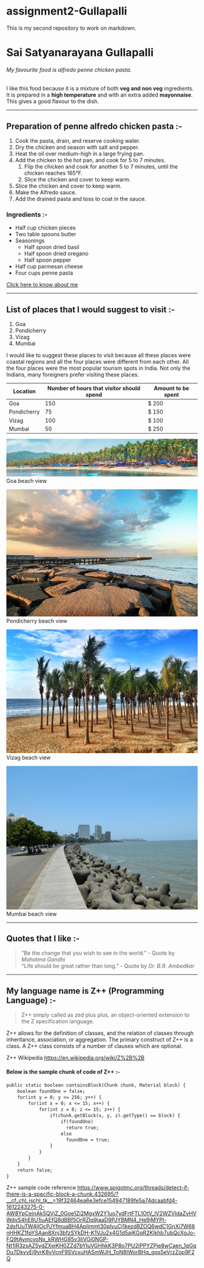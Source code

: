 # assignment2-Gullapalli
This is my second repository to work on markdown.

# Sai Satyanarayana Gullapalli
###### My favourite food is alfredo penne chicken pasta.

I like this food because it is a mixture of both **veg and non veg** ingredients. It is prepared in a **high temperature** and with an extra added **mayonnaise**. This gives a good flavour to the dish.

----

## Preparation of penne alfredo chicken pasta :-
1. Cook the pasta, drain, and reserve cooking water.
1. Dry the chicken and season with salt and pepper.
1. Heat the oil over medium-high in a large frying pan.
1. Add the chicken to the hot pan, and cook for 5 to 7 minutes.
    1. Flip the chicken and cook for another 5 to 7 minutes, until the chicken reaches 165°F.
    2. Slice the chicken and cover to keep warm.
1. Slice the chicken and cover to keep warm.
1. Make the Alfredo sauce.
1. Add the drained pasta and toss to coat in the sauce.

### Ingredients :-
* Half cup chicken pieces
* Two table spoons butter
* Seasonings
    * Half spoon dried basil
    * Half spoon dried oregano
    * Half spoon pepper
* Half cup parmesan cheese
* Four cups penne pasta

[Click here to know about me](AboutMe.md)

----

## List of places that I would suggest to visit :-
1. Goa
1. Pondicherry
1. Vizag
1. Mumbai

I would like to suggest these places to visit because all these places were coastal regions and all the four places were different from each other. All the four places were the most popular tourism spots in India. Not only the Indians, many foreigners prefer visiting these places. 

|Location    | Number of hours that visitor should spend | Amount to be spent |
|  ----      |        ----                               |  ----              |
|Goa         |          150                              |  $ 200             |
|Pondicherry |          75                               |  $ 150             |
|Vizag       |          100                              |  $ 100             |
|Mumbai      |          50                               |  $ 250             |

![Goa beach](Locations/Goa.jpg)
Goa beach view

![Pondicherry beach](Locations/Pondicherry.jpg)
Pondicherry beach view

![Vizag beach](Locations/Vizag.jpg)
Vizag beach view

![Mumbai beach](Locations/Mumbai.jpg)
Mumbai beach view


----

## Quotes that I like :-

> "Be the change that you wish to see in the world." - Quote by _Mahatma Gandhi_ <br> 
> "Life should be great rather than long." - Quote by _Dr. B.R. Ambedkar_

----

## My language name is Z++ (Programming Language) :-

> Z++ simply called as zed plus plus, an object-oriented extension to the Z specification language.

Z++ allows for the definition of classes, and the relation of classes through inheritance, association, or aggregation. The primary construct of Z++ is a class. A Z++ class consists of a number of clauses which are optional.

Z++ Wikipedia <https://en.wikipedia.org/wiki/Z%2B%2B>

#### Below is the sample chunk of code of Z++ :-

``` Code (Java):
public static boolean containsBlock(Chunk chunk, Material block) {
    boolean foundOne = false;
    for(int y = 0; y <= 256; y++) {
        for(int x = 0; x <= 15; x++) {
            for(int z = 0; z <= 15; z++) {
                if(chunk.getBlock(x, y, z).getType() == block) {
                    if(foundOne)
                      return true;
                    else
                      foundOne = true;
                }
            }
        }
    }
    return false;
}
```
Z++ sample code reference <https://www.spigotmc.org/threads/detect-if-there-is-a-specific-block-a-chunk.432695/?__cf_chl_jschl_tk__=19f32464ea6e3efce154947189fe5a74dcaabfd4-1612243275-0-AW8YpCeinAk5QVjZ_0Goe1Zi2MgxW2Y1uo7ydFrtFTL1OtV_lV2WZVIdaZvHVWdvS4hE8U1iuAEfQ8dBBf5OrRZIq9jaaD9PJYBMN4_He9jMYPl-2dsfUuTW4jIOcPJYfmuaBH4ApIjmmt30pIvuCj1kezd8ZOQ6wdC1GnXi7W66nHHKZ1fpYSAan8Xnj3bfzSYkDH-K1VJu2x4G1d5ajKGqR2Klkhb7ubQcXgJo-FQ9tAymcvoNx_kRWHG85v3IiVGi0NGP-Nt1IR3zsAZ5ydZXejKH0ZZd7bYIuVGHhkK3P8o7PU2jPPYZPje8wCaen_1qGqDu7DkvvEj9vrK8vVcnF9SVcxuHASmWJH_ToN8IWorBHq_gqs5eVrzZop9F2Q>

